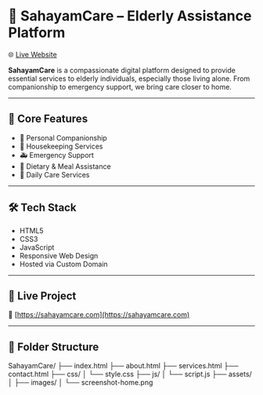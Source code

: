 # 🧓 SahayamCare – Elderly Assistance Platform

🌐 [Live Website](https://sahayamcare.com)

**SahayamCare** is a compassionate digital platform designed to provide essential services to elderly individuals, especially those living alone. From companionship to emergency support, we bring care closer to home.

---

## 📌 Core Features

- 💬 Personal Companionship
- 🧹 Housekeeping Services
- 🚑 Emergency Support
- 🍱 Dietary & Meal Assistance
- 🏥 Daily Care Services

---

## 🛠️ Tech Stack

- HTML5
- CSS3
- JavaScript
- Responsive Web Design
- Hosted via Custom Domain

---

## 🚀 Live Project

🔗 [https://sahayamcare.com](https://sahayamcare.com)

---

## 📁 Folder Structure
SahayamCare/
├── index.html
├── about.html
├── services.html
├── contact.html
├── css/
│ └── style.css
├── js/
│ └── script.js
├── assets/
│ ├── images/
│ └── screenshot-home.png
